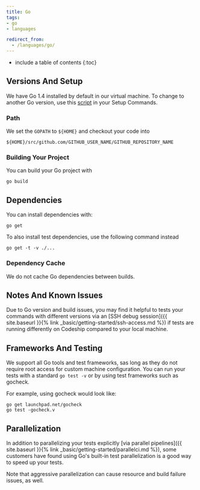 ```yaml
---
title: Go
tags:
- go
- languages

redirect_from:
  - /languages/go/
---
```


* include a table of contents
{:toc}

## Versions And Setup

We have Go 1.4 installed by default in our virtual machine.
To change to another Go version, use this [script](https://github.com/codeship/scripts/blob/master/languages/go.sh) in your Setup Commands.

### Path

We set the `GOPATH` to `${HOME}` and checkout your code into

```shell
${HOME}/src/github.com/GITHUB_USER_NAME/GITHUB_REPOSITORY_NAME
```

### Building Your Project

You can build your Go project with

```shell
go build
```

## Dependencies

You can install dependencies with:

```shell
go get
```

To also install test dependencies, use the following command instead

```shell
go get -t -v ./...
```

### Dependency Cache

We do not cache Go dependencies between builds.

## Notes And Known Issues

Due to Go version and build issues, you may find it helpful to tests your commands with different versions via an [SSH debug session]({{ site.baseurl }}{% link _basic/getting-started/ssh-access.md %}) if tests are running differently on Codeship compared to your local machine.

## Frameworks And Testing

We support all Go tools and test frameworks, sas long as they do not require root access for custom machine configuration. You can run your tests with a standard `go test -v` or by using test frameworks such as gocheck.

For example, using gocheck would look like:

```shell
go get launchpad.net/gocheck
go test -gocheck.v
```

## Parallelization

In addition to parallelizing your tests explicitly [via parallel pipelines]({{ site.baseurl }}{% link _basic/getting-started/parallelci.md %}), some customers have found using Go's built-in test parallelization is a good way to speed up your tests.

Note that aggressive parallelization can cause resource and build failure issues, as well.
